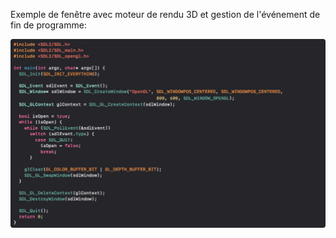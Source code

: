 Exemple de fenêtre avec moteur de rendu 3D et gestion de l'événement de fin de programme:

![SDL main](Images/SDLMain.png)